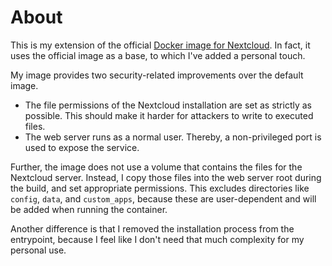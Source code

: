 # About

This is my extension of the official [Docker image for Nextcloud](https://github.com/nextcloud/docker).
In fact, it uses the official image as a base, to which I've added a personal touch.

My image provides two security-related improvements over the default image.
- The file permissions of the Nextcloud installation are set as strictly as possible. This should make it harder for attackers to write to executed files.
- The web server runs as a normal user. Thereby, a non-privileged port is used to expose the service.

Further, the image does not use a volume that contains the files for the Nextcloud server.
Instead, I copy those files into the web server root during the build, and set appropriate permissions.
This excludes directories like `config`, `data`, and `custom_apps`, because these are user-dependent and will be added when running the container.

Another difference is that I removed the installation process from the entrypoint, because I feel like I don't need that much complexity for my personal use.
